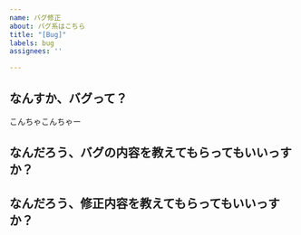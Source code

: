 ```yaml
---
name: バグ修正
about: バグ系はこちら
title: "[Bug]"
labels: bug
assignees: ''

---
```


## なんすか、バグって？
こんちゃこんちゃー

## なんだろう、バグの内容を教えてもらってもいいっすか？

## なんだろう、修正内容を教えてもらってもいいっすか？
